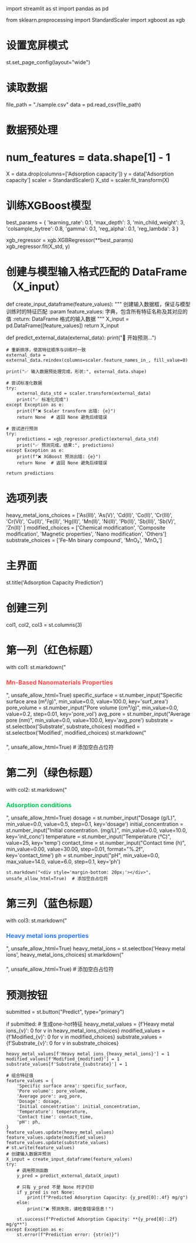 import streamlit as st
import pandas as pd

from sklearn.preprocessing import StandardScaler
import xgboost as xgb

# 设置宽屏模式
st.set_page_config(layout="wide")

# 读取数据
file_path = "./sample.csv"
data = pd.read_csv(file_path)

# 数据预处理
# num_features = data.shape[1] - 1
X = data.drop(columns=['Adsorption capacity'])
y = data['Adsorption capacity']
scaler = StandardScaler()
X_std = scaler.fit_transform(X)


# 训练XGBoost模型
best_params = {
    'learning_rate': 0.1,
    'max_depth': 3,
    'min_child_weight': 3,
    'colsample_bytree': 0.8,
    'gamma': 0.1,
    'reg_alpha': 0.1,
    'reg_lambda': 3
}

xgb_regressor = xgb.XGBRegressor(**best_params)
xgb_regressor.fit(X_std, y)

# 创建与模型输入格式匹配的 DataFrame（X_input）
def create_input_dataframe(feature_values):
    """
    创建输入数据框，保证与模型训练时的特征匹配
    :param feature_values: 字典，包含所有特征名称及其对应的值
    :return: DataFrame 格式的输入数据
    """
    X_input = pd.DataFrame([feature_values])
    return X_input


def predict_external_data(external_data):
    print("🚀 开始预测...")

    # 重新排序，使其特征顺序与训练时一致
    external_data = external_data.reindex(columns=scaler.feature_names_in_, fill_value=0)

    print("✅ 输入数据预处理完成，形状:", external_data.shape)

    # 尝试标准化数据
    try:
        external_data_std = scaler.transform(external_data)
        print("✅ 标准化完成")
    except Exception as e:
        print(f"❌ Scaler transform 出错: {e}")
        return None  # 返回 None 避免后续错误

    # 尝试进行预测
    try:
        predictions = xgb_regressor.predict(external_data_std)
        print("✅ 预测完成，结果:", predictions)
    except Exception as e:
        print(f"❌ XGBoost 预测出错: {e}")
        return None  # 返回 None 避免后续错误

    return predictions


# 选项列表
heavy_metal_ions_choices = ['As(Ⅲ)',
'As(Ⅴ)',
'Cd(Ⅱ)',
'Co(Ⅱ)',
'Cr(Ⅲ)',
'Cr(Ⅵ)',
'Cu(Ⅱ)',
'Fe(Ⅱ)',
'Hg(Ⅱ)',
'Mn(Ⅱ)',
'Ni(Ⅱ)',
'Pb(Ⅱ)',
'Sb(Ⅲ)',
'Sb(Ⅴ)',
'Zn(Ⅱ)'
                            ]
modified_choices = ['Chemical modification', 'Composite modification', 'Magnetic properties', 'Nano modification',
                    'Others']
substrate_choices = ['Fe-Mn binary compound', 'MnO₂', 'MnOₓ']

# 主界面
st.title('Adsorption Capacity Prediction')

# 创建三列
col1, col2, col3 = st.columns(3)

# 第一列（红色标题）
with col1:
    st.markdown("<h3 style='color: #FF4B4B;'>Mn-Based Nanomaterials Properties</h3>", unsafe_allow_html=True)
    specific_surface = st.number_input("Specific surface area (m²/g)", min_value=0.0, value=100.0, key='surf_area')
    pore_volume = st.number_input("Pore volume (cm³/g)", min_value=0.0, value=0.2, step=0.01, key='pore_vol')
    avg_pore = st.number_input("Average pore (nm)", min_value=0.0, value=100.0, key='avg_pore')
    substrate = st.selectbox('Substrate', substrate_choices)
    modified = st.selectbox('Modified', modified_choices)
    st.markdown("<div style='margin-bottom: 20px;'></div>", unsafe_allow_html=True)  # 添加空白占位符


# 第二列（绿色标题）
with col2:
    st.markdown("<h3 style='color: #00C853;'>Adsorption conditions</h3>", unsafe_allow_html=True)
    dosage = st.number_input("Dosage (g/L)", min_value=0.0, value=0.5, step=0.1, key='dosage')
    initial_concentration = st.number_input("Initial concentration. (mg/L)", min_value=0.0, value=10.0, key='init_conc')
    temperature = st.number_input("Temperature (°C)", value=25, key='temp')
    contact_time = st.number_input("Contact time (h)", min_value=0.00, value=30.00, step=0.01, format="%.2f", key='contact_time')
    ph = st.number_input("pH", min_value=0.0, max_value=14.0, value=6.0, step=0.1, key='ph')

    st.markdown("<div style='margin-bottom: 20px;'></div>", unsafe_allow_html=True)  # 添加空白占位符


# 第三列（蓝色标题）
with col3:
    st.markdown("<h3 style='color: #2979FF;'>Heavy metal ions properties</h3>", unsafe_allow_html=True)
    heavy_metal_ions = st.selectbox('Heavy metal ions', heavy_metal_ions_choices)
    st.markdown("<div style='margin-bottom: 20px;'></div>", unsafe_allow_html=True)  # 添加空白占位符





# 预测按钮
submitted = st.button("Predict", type="primary")


if submitted:
    # 生成one-hot特征
    heavy_metal_values = {f'Heavy metal ions_{v}': 0 for v in heavy_metal_ions_choices}
    modified_values = {f'Modified_{v}': 0 for v in modified_choices}
    substrate_values = {f'Substrate_{v}': 0 for v in substrate_choices}

    heavy_metal_values[f'Heavy metal ions_{heavy_metal_ions}'] = 1
    modified_values[f'Modified_{modified}'] = 1
    substrate_values[f'Substrate_{substrate}'] = 1

    # 组合特征值
    feature_values = {
        'Specific surface area': specific_surface,
        'Pore volume': pore_volume,
        'Average pore': avg_pore,
        'Dosage': dosage,
        'Initial concentration': initial_concentration,
        'Temperature': temperature,
        'Contact time': contact_time,
        'pH': ph,
    }
    feature_values.update(heavy_metal_values)
    feature_values.update(modified_values)
    feature_values.update(substrate_values)
    # st.write(feature_values)
    # 创建输入数据并预测
    X_input = create_input_dataframe(feature_values)
    try:
        # 调用预测函数
        y_pred = predict_external_data(X_input)

        # 只有 y_pred 不是 None 时才打印
        if y_pred is not None:
            print(f"Predicted Adsorption Capacity: {y_pred[0]:.4f} mg/g")
        else:
            print("❌ 预测失败，请检查错误信息！")

        st.success(f"Predicted Adsorption Capacity: **{y_pred[0]:.2f} mg/g**")
    except Exception as e:
        st.error(f"Prediction error: {str(e)}")
